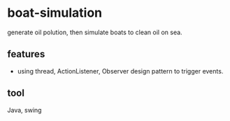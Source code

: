 # boat-simulation
generate oil polution, then simulate boats to clean oil on sea.

## features
* using thread, ActionListener, Observer design pattern to trigger events.

## tool
Java, swing

